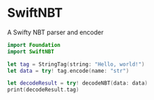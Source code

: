 # SwiftNBT

A Swifty NBT parser and encoder

```swift
import Foundation
import SwiftNBT

let tag = StringTag(string: "Hello, world!")
let data = try! tag.encode(name: "str")

let decodeResult = try! decodeNBT(data: data)
print(decodeResult.tag)
```
